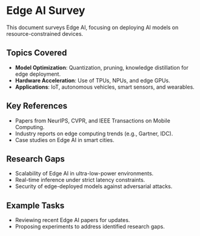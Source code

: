 # Edge AI Survey

This document surveys Edge AI, focusing on deploying AI models on resource-constrained devices.

## Topics Covered
- **Model Optimization**: Quantization, pruning, knowledge distillation for edge deployment.
- **Hardware Acceleration**: Use of TPUs, NPUs, and edge GPUs.
- **Applications**: IoT, autonomous vehicles, smart sensors, and wearables.

## Key References
- Papers from NeurIPS, CVPR, and IEEE Transactions on Mobile Computing.
- Industry reports on edge computing trends (e.g., Gartner, IDC).
- Case studies on Edge AI in smart cities.

## Research Gaps
- Scalability of Edge AI in ultra-low-power environments.
- Real-time inference under strict latency constraints.
- Security of edge-deployed models against adversarial attacks.

## Example Tasks
- Reviewing recent Edge AI papers for updates.
- Proposing experiments to address identified research gaps.

